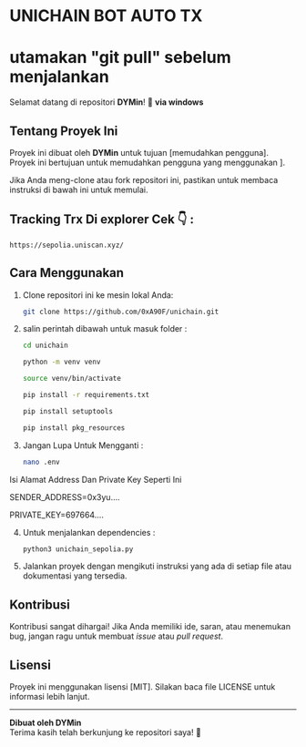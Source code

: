 # UNICHAIN BOT AUTO TX
# utamakan "git pull" sebelum menjalankan
Selamat datang di repositori **DYMin**! 🎉
**via windows**



## Tentang Proyek Ini

Proyek ini dibuat oleh **DYMin** untuk tujuan [memudahkan pengguna]. Proyek ini bertujuan untuk memudahkan pengguna yang menggunakan ].

Jika Anda meng-clone atau fork repositori ini, pastikan untuk membaca instruksi di bawah ini untuk memulai.

## Tracking Trx Di explorer Cek 👇 :

    https://sepolia.uniscan.xyz/


## Cara Menggunakan

1. Clone repositori ini ke mesin lokal Anda:
    ```bash
    git clone https://github.com/0xA90F/unichain.git
    ```

2. salin perintah dibawah untuk masuk folder :
    ```bash
    cd unichain
    ```
    ```bash
    python -m venv venv
    ```
    ```bash
    source venv/bin/activate
    ```
    ```bash
    pip install -r requirements.txt
    ```
    ```bash
    pip install setuptools
    ```
    ```bash
    pip install pkg_resources
    ```

3. Jangan Lupa Untuk Mengganti :
    ```bash
    nano .env
    ```
Isi Alamat Address Dan Private Key Seperti Ini

SENDER_ADDRESS=0x3yu....

PRIVATE_KEY=697664....
    
4. Untuk menjalankan dependencies :
    ```bash
    python3 unichain_sepolia.py
    ```    

5. Jalankan proyek dengan mengikuti instruksi yang ada di setiap file atau dokumentasi yang tersedia.

## Kontribusi

Kontribusi sangat dihargai! Jika Anda memiliki ide, saran, atau menemukan bug, jangan ragu untuk membuat _issue_ atau _pull request_.

## Lisensi

Proyek ini menggunakan lisensi [MIT]. Silakan baca file LICENSE untuk informasi lebih lanjut.

---

**Dibuat oleh DYMin**  
Terima kasih telah berkunjung ke repositori saya! 🚀
